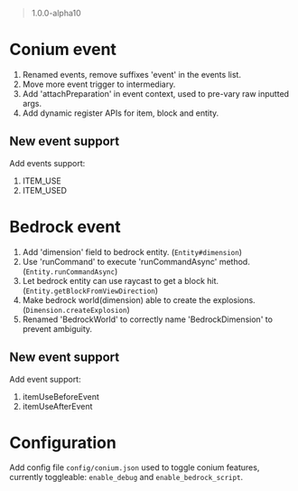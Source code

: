 > 1.0.0-alpha10

# Conium event
1. Renamed events, remove suffixes 'event' in the events list.
2. Move more event trigger to intermediary.
3. Add 'attachPreparation' in event context, used to pre-vary raw inputted args.
4. Add dynamic register APIs for item, block and entity.

## New event support
Add events support:
1. ITEM_USE
2. ITEM_USED

# Bedrock event
1. Add 'dimension' field to bedrock entity. (``Entity#dimension``)
2. Use 'runCommand' to execute 'runCommandAsync' method. (``Entity.runCommandAsync``)
3. Let bedrock entity can use raycast to get a block hit. (``Entity.getBlockFromViewDirection``)
4. Make bedrock world(dimension) able to create the explosions. (``Dimension.createExplosion``)
5. Renamed 'BedrockWorld' to correctly name 'BedrockDimension' to prevent ambiguity. 

## New event support
Add event support:
1. itemUseBeforeEvent
2. itemUseAfterEvent

# Configuration
Add config file ``config/conium.json`` used to toggle conium features, currently toggleable: ``enable_debug`` and ``enable_bedrock_script``.